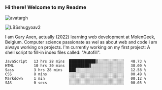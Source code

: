 ### Hi there! Welcome to my Readme 
![avatargh](https://user-images.githubusercontent.com/22075644/164934471-9e8af8ff-56fa-42c4-8061-5c7410433886.png)

![LBSshugyoav2](https://user-images.githubusercontent.com/22075644/164934218-25b846e8-bf56-4a0e-bd88-ab444310d7a8.png)



I am Gary Axen, actually (2022) learning web development at MolenGeek, Belgium.
Computer science passionate as wel as about web and code i am always working on projects.
I'm currently working on my first project: A shell script to fill-in index files called: "Autofill". 
<!--START_SECTION:waka-->

```text
JavaScript   13 hrs 28 mins  ████████████▒░░░░░░░░░░░░   48.73 %
HTML         10 hrs 30 mins  █████████▓░░░░░░░░░░░░░░░   38.00 %
Sass         3 hrs 28 mins   ███░░░░░░░░░░░░░░░░░░░░░░   12.58 %
CSS          8 mins          ░░░░░░░░░░░░░░░░░░░░░░░░░   00.49 %
Markdown     1 min           ░░░░░░░░░░░░░░░░░░░░░░░░░   00.12 %
SAS          0 secs          ░░░░░░░░░░░░░░░░░░░░░░░░░   00.05 %
```

<!--END_SECTION:waka-->

<!--
**LeBigSky/LebigSky** is a ✨ _special_ ✨ repository because its `README.md` (this file) appears on your GitHub profile.


as to get you started:

- 🔭 I’m currently working on ...
- 🌱 I’m currently learning ...
- 👯 I’m looking to collaborate on ...
- 🤔 I’m looking for help with ...
- 💬 Ask me about ...
- 📫 How to reach me: ...
- 😄 Pronouns: ...
- ⚡ Fun fact: ...
-->
